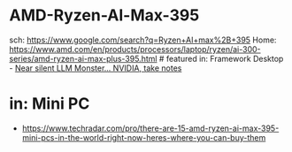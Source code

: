 # AMD-Ryzen-Al-Max-395
sch: https://www.google.com/search?q=Ryzen+AI+max%2B+395 Home: https://www.amd.com/en/products/processors/laptop/ryzen/ai-300-series/amd-ryzen-ai-max-plus-395.html # featured in: Framework Desktop - [Near silent LLM Monster... NVIDIA, take notes](https://youtu.be/ZmY35-ifJuo)

# in: Mini PC
- https://www.techradar.com/pro/there-are-15-amd-ryzen-ai-max-395-mini-pcs-in-the-world-right-now-heres-where-you-can-buy-them
